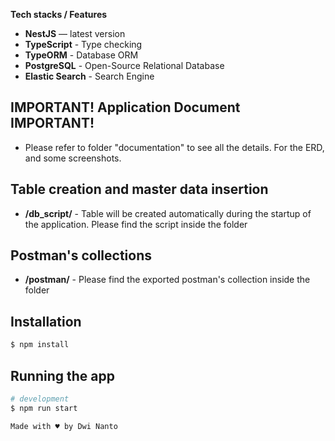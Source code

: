
**Tech stacks / Features**

- **NestJS** — latest version
- **TypeScript** - Type checking
- **TypeORM** - Database ORM
- **PostgreSQL** - Open-Source Relational Database
- **Elastic Search** - Search Engine


## IMPORTANT! Application Document IMPORTANT!

- Please refer to folder "documentation" to see all the details. For the ERD, and some screenshots.

## Table creation and master data insertion

- **/db_script/** - Table will be created automatically during the startup of the application. Please find the script inside the folder

## Postman's collections

- **/postman/** - Please find the exported postman's collection inside the folder

## Installation

```bash
$ npm install
```

## Running the app

```bash
# development
$ npm run start

Made with ♥ by Dwi Nanto
